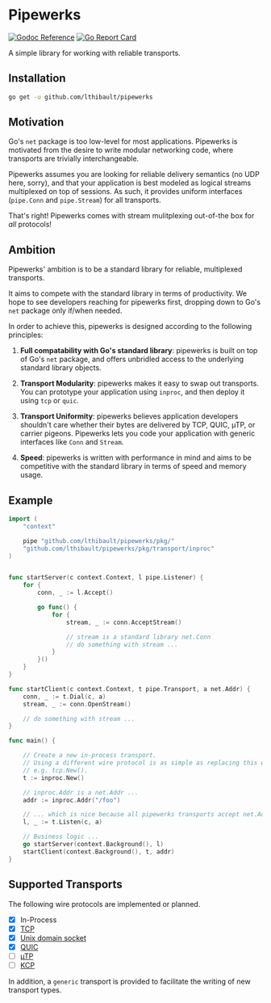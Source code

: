 # Pipewerks

[![Godoc Reference](https://img.shields.io/badge/godoc-reference-blue.svg?style=flat-square)](https://godoc.org/github.com/lthibault/pipewerks/pkg) [![Go Report Card](https://goreportcard.com/badge/github.com/lthibault/pipewerks?style=flat-square)](https://goreportcard.com/report/github.com/lthibault/pipewerks)

A simple library for working with reliable transports.

## Installation

```bash
go get -u github.com/lthibault/pipewerks
```

## Motivation

Go's `net` package is too low-level for most applications.  Pipewerks is motivated from
the desire to write modular networking code, where transports are trivially interchangeable.

Pipewerks assumes you are looking for reliable delivery semantics (no UDP here, sorry), and that your application is best modeled as logical streams multiplexed on top of sessions.  As such, it provides uniform interfaces (`pipe.Conn` and `pipe.Stream`) for all transports.

That's right! Pipewerks comes with stream mulitplexing out-of-the box for _all_ protocols!

## Ambition

Pipewerks' ambition is to be a standard library for reliable, multiplexed transports.

It aims to compete with the standard library in terms of productivity.  We hope to
see developers reaching for pipewerks first, dropping down to Go's `net` package only
if/when needed.

In order to achieve this, pipewerks is designed according to the following principles:

1. **Full compatability with Go's standard library**:  pipewerks is built on top of Go's `net` package, and offers unbridled access to the underlying standard library objects.

2. **Transport Modularity**:  pipewerks makes it easy to swap out transports.  You can prototype your application using `inproc`, and then deploy it using `tcp` or `quic`.

3. **Transport Uniformity**:  pipewerks believes application developers shouldn't care whether their bytes are delivered by TCP, QUIC, µTP, or carrier pigeons.  Pipewerks lets you code your application with generic interfaces like `Conn` and `Stream`.

4. **Speed**:  pipewerks is written with performance in mind and aims to be competitive with the standard library in terms of speed and memory usage.

## Example

```go
import (
    "context"

    pipe "github.com/lthibault/pipewerks/pkg/"
    "github.com/lthibault/pipewerks/pkg/transport/inproc"
)


func startServer(c context.Context, l pipe.Listener) {
    for {
        conn, _ := l.Accept()

        go func() {
            for {
                stream, _ := conn.AcceptStream()

                // stream is a standard library net.Conn
                // do something with stream ...
            }
        }()
    }
}

func startClient(c context.Context, t pipe.Transport, a net.Addr) {
    conn, _ := t.Dial(c, a)
    stream, _ := conn.OpenStream()

    // do something with stream ...
}

func main() {

    // Create a new in-process transport.
    // Using a different wire protocol is as simple as replacing this with
    // e.g. tcp.New().
    t := inproc.New()

    // inproc.Addr is a net.Addr ...
    addr := inproc.Addr("/foo")

    // ... which is nice because all pipewerks transports accept net.Addr.
    l, _ := t.Listen(c, a)

    // Business logic ...
    go startServer(context.Background(), l)
    startClient(context.Background(), t, addr)
}
```

## Supported Transports

The following wire protocols are implemented or planned.

- [x] In-Process
- [x] [TCP](https://en.wikipedia.org/wiki/Transmission_Control_Protocol)
- [x] [Unix domain socket](https://en.wikipedia.org/wiki/Unix_domain_socket)
- [x] [QUIC](https://en.wikipedia.org/wiki/QUIC)
- [ ] [µTP](https://en.wikipedia.org/wiki/Micro_Transport_Protocol)
- [ ] [KCP](https://github.com/xtaci/kcp-go)

In addition, a `generic` transport is provided to facilitate the writing of new transport types.
